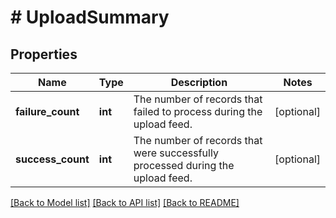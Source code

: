 # # UploadSummary

## Properties

Name | Type | Description | Notes
------------ | ------------- | ------------- | -------------
**failure_count** | **int** | The number of records that failed to process during the upload feed. | [optional]
**success_count** | **int** | The number of records that were successfully processed during the upload feed. | [optional]

[[Back to Model list]](../../README.md#models) [[Back to API list]](../../README.md#endpoints) [[Back to README]](../../README.md)
